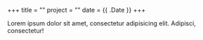 +++
title = ""
project = ""
date = {{ .Date }}
+++

Lorem ipsum dolor sit amet, consectetur adipisicing elit. Adipisci, consectetur!